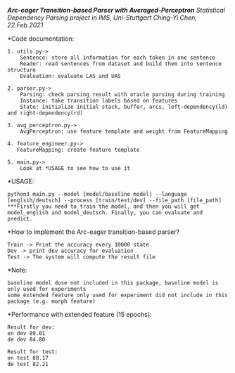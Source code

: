 ***Arc-eager Transition-based Parser with Averaged-Perceptron***
*Statistical Dependency Parsing project in IMS, Uni-Stuttgart*
*Ching-Yi Chen, 22.Feb.2021*


*Code documentation:

    1. utils.py->
        Sentence: store all information for each token in one sentence
        Reader: read sentences from dataset and build them into sentence structure
        Evaluation: evaluate LAS and UAS

    2. parser.py->
        Parsing: check parsing result with oracle parsing during training
        Instance: take transition labels based on features
        State: initialize initial stack, buffer, arcs, left-dependency(ld) and right-dependency(rd)

    3. avg_perceptron.py->
        AvgPerceptron: use feature template and weight from FeatureMapping

    4. feature_engineer.py->
       FeatureMapping: create feature template

    5. main.py->
        Look at *USAGE to see how to use it


*USAGE:

    python3 main.py --model [model/baseline_model] --language [englsih/deutsch] --process [train/test/dev] --file_path [file_path]
    ***Firstly you need to train the model, and then you will get model_english and model_deutsch. Finally, you can evaluate and predict.

*How to implement the Arc-eager transition-based parser?

    Train -> Print the accuracy every 10000 state
    Dev -> print dev accuracy for evaluation
    Test -> The system will compute the result file


*Note:

    baseline model dose not included in this package, baseline model is only used for experiments
    some extended feature only used for experiment did not include in this package (e.g. morph feature)


*Performance with extended feature (15 epochs):

    Result for dev:
    en dev 89.01
    de dev 84.80

    Result for test:
    en test 88.17
    de test 82.21


